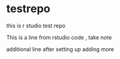 # testrepo
this is r studio test repo

This is a line from rstudio code , take note

additional line after setting up
adding more